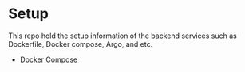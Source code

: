 # Setup

This repo hold the setup information of the backend services such as Dockerfile, Docker compose, Argo, and etc.

 - [Docker Compose](./d-compose/README.md)
